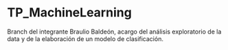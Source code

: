 # TP_MachineLearning

Branch del integrante Braulio Baldeón, acargo del análisis exploratorio de la data y de la elaboración de un modelo de clasificación.
